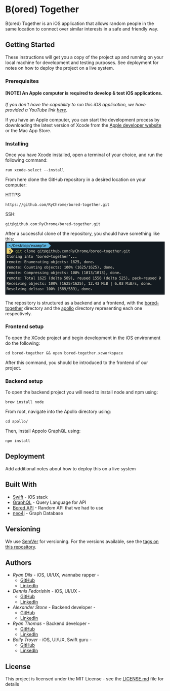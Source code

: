 # B(ored) Together

B(ored) Together is an iOS application that allows random people in the same location to connect over similar interests in a safe and friendly way. 

## Getting Started

These instructions will get you a copy of the project up and running on your local machine for development and testing purposes. See deployment for notes on how to deploy the project on a live system.

### Prerequisites

#### [NOTE] An Apple computer is required to develop & test  iOS applications.
_If you don't have the capability to run this iOS application, we have provided a YouTube link [here]()._

If you have an Apple computer, you can start the development process by downloading the latest version of Xcode from the [Apple developer website](https://developer.apple.com/) or the Mac App Store.

### Installing

Once you have Xcode installed, open a terminal of your choice, and run the following command:

```
run xcode-select --install
```

From here clone the GitHub repository in a desired location on your computer:

HTTPS:
```
https://github.com/RyChrome/bored-together.git
```
SSH:
```
git@github.com:RyChrome/bored-together.git
```
After a successful clone of the repository, you should have something like this:
![this](photos/successful_clone.png)

The repository is structured as a backend and a frontend, with the [bored-together]() directory and the [apollo]() directory representing each one respectively.

### Frontend setup 
To open the XCode project and begin development in the iOS environment do the following:
```
cd bored-together && open bored-together.xcworkspace
```
After this command, you should be introduced to the frontend of our project.


### Backend setup 
To open the backend project you will need to install node and npm using:
```
brew install node
```
From root, navigate into the Apollo directory using:
```
cd apollo/
```
Then, install Appolo GraphQL using:
```
npm install
```

## Deployment

Add additional notes about how to deploy this on a live system

## Built With

* [Swift](https://swift.org/documentation/) - iOS stack
* [GraphQL](https://graphql.org/) - Query Language for API
* [Bored API](http://www.boredapi.com/) - Random API that we had to use
* [neo4j](https://neo4j.com/) - Graph Database

## Versioning

We use [SemVer](http://semver.org/) for versioning. For the versions available, see the [tags on this repository](https://github.com/RyChrome/bored-together/tags). 

## Authors

* *Ryan Dils* - iOS, UI/UX, wannabe rapper - 
    * [GitHub](https://github.com/RyChrome)
    * [LinkedIn](https://www.linkedin.com/in/ryanallendils)
* *Dennis Fedorishin* - iOS, UI/UX - 
    * [GitHub](https://github.com/RyChrome)
    * [LinkedIn](https://www.linkedin.com/in/dennis-fedorishin/)
* *Alexander Stone* - Backend developer - 
    * [GitHub](https://github.com/RyChrome)
    * [LinkedIn](https://www.linkedin.com/in/alexanderwstone/)
* *Ryan Thomas* - Backend developer - 
    * [GitHub](https://github.com/RyChrome)
    * [LinkedIn](https://www.linkedin.com/in/ryan-thomas-233711139/)
* *Baily Troyer* - iOS, UI/UX, Swift guru - 
    * [GitHub](https://github.com/RyChrome)
    * [LinkedIn](https://www.linkedin.com/in/bailytroyer/)

## License

This project is licensed under the MIT License - see the [LICENSE.md](LICENSE.md) file for details
